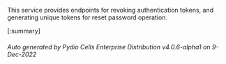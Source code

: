 






This service provides endpoints for revoking authentication tokens, and generating unique tokens for reset password operation.

[:summary]

###### Auto generated by Pydio Cells Enterprise Distribution v4.0.6-alpha1 on 9-Dec-2022
